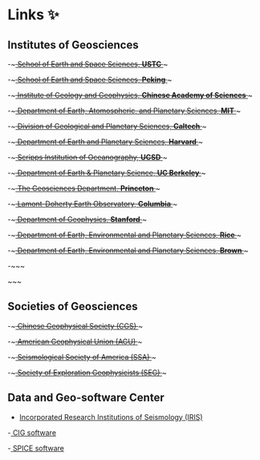# Links ✨



## Institutes of Geosciences

-~~~<a class="link-university" href="http://ess.ustc.edu.cn/">
School of Earth and Space Sciences, <strong>USTC</strong>
</a>~~~


-~~~<a class="link-university" href="https://geophy.pku.edu.cn/">
School of Earth and Space Sciences, <strong>Peking</strong>
</a>~~~

-~~~<a class="link-university" href="http://www.igg.cas.cn/">
Institute of Geology and Geophysics, <strong>Chinese Academy of Sciences</strong>
</a>~~~

-~~~<a class="link-university" href="https://eapsweb.mit.edu/">
Department of Earth, Atomospheric, and Planetary Sciences, <strong>MIT</strong>
</a>~~~

-~~~<a class="link-university" href="https://www.gps.caltech.edu/">
Division of Geological and Planetary Sciences, <strong>Caltech</strong>
</a>~~~

-~~~<a class="link-university" href="https://eps.harvard.edu/">
Department of Earth and Planetary Sciences, <strong>Harvard</strong>
</a>~~~

-~~~<a class="link-university" href="https://scripps.ucsd.edu/">
Scripps Institution of Oceanography, <strong>UCSD</strong>
</a>~~~

-~~~<a class="link-university" href="http://eps.berkeley.edu/">
Department of Earth & Planetary Science, <strong>UC Berkeley</strong>
</a>~~~

-~~~<a class="link-university" href="https://geosciences.princeton.edu/">
The Geosciences Department, <strong>Princeton</strong>
</a>~~~

-~~~<a class="link-university" href="https://lamont.columbia.edu/">
Lamont-Doherty Earth Observatory, <strong>Columbia</strong>
</a>~~~

-~~~<a class="link-university" href="https://earth.stanford.edu/">
Department of Geophysics, <strong>Stanford</strong>
</a>~~~

-~~~<a class="link-university" href="https://earthscience.rice.edu/">
Department of Earth, Environmental and Planetary Sciences, <strong>Rice</strong>
</a>~~~

-~~~<a class="link-university" href="https://www.brown.edu/academics/earth-environmental-planetary-sciences/">
Department of Earth, Environmental and Planetary Sciences, <strong>Brown</strong>
</a>~~~

-~~~<a class="link-university" href="">

</a>~~~




## Societies of Geosciences

-~~~<a class="link-university" href="http://www.cgscgs.org.cn/">
Chinese Geophysical Society (CGS)
</a>~~~

-~~~<a class="link-university" href="https://www.agu.org/">
American Geophysical Union (AGU)
</a>~~~

-~~~<a class="link-university" href="https://www.seismosoc.org/">
Seismological Society of America (SSA)
</a>~~~

-~~~<a class="link-university" href="https://seg.org/">
Society of Exploration Geophysicists (SEG)
</a>~~~




<!-- ###########################################
     ###### Data and Geo-software Center #######
     ########################################### -->


## Data and Geo-software Center


- [Incorporated Research Institutions of Seismology (IRIS)](https://www.iris.edu/hq/)


-<a class="link-university" href="https://geodynamics.org/cig/software/">
CIG software
</a>

-<a class="link-university" href="http://www.spice-rtn.org/">
SPICE software
</a>

